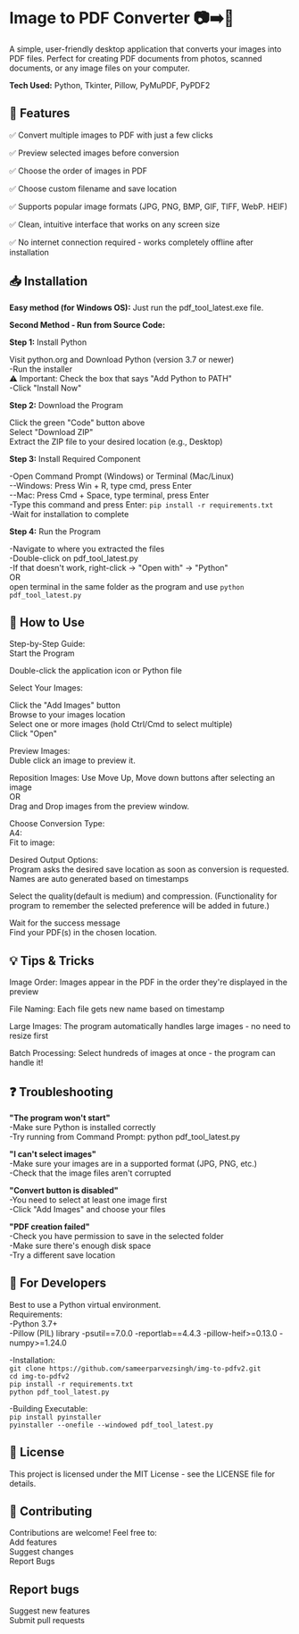
# Image to PDF Converter 📷➡️📄

A simple, user-friendly desktop application that converts your images into PDF files. Perfect for creating PDF documents from photos, scanned documents, or any image files on your computer.

**Tech Used:** Python, Tkinter, Pillow, PyMuPDF, PyPDF2


## 🌟 Features

✅ Convert multiple images to PDF with just a few clicks

✅ Preview selected images before conversion

✅ Choose the order of images in PDF

✅ Choose custom filename and save location

✅ Supports popular image formats (JPG, PNG, BMP, GIF, TIFF, WebP. HEIF)

✅ Clean, intuitive interface that works on any screen size

✅ No internet connection required - works completely offline after installation

## 📥 Installation

**Easy method (for Windows OS):**
Just run the pdf_tool_latest.exe file.
 
**Second Method - Run from Source Code:**
  
**Step 1:** Install Python  

Visit python.org and Download Python (version 3.7 or newer)  
-Run the installer  
⚠️ Important: Check the box that says "Add Python to PATH"  
-Click "Install Now"  

**Step 2:** Download the Program

Click the green "Code" button above  
Select "Download ZIP"  
Extract the ZIP file to your desired location (e.g., Desktop)  

**Step 3:** Install Required Component

-Open Command Prompt (Windows) or Terminal (Mac/Linux)  
  --Windows: Press Win + R, type cmd, press Enter  
  --Mac: Press Cmd + Space, type terminal, press Enter  
-Type this command and press Enter: ```pip install -r requirements.txt```  
-Wait for installation to complete  

**Step 4:** Run the Program

-Navigate to where you extracted the files  
-Double-click on pdf_tool_latest.py  
-If that doesn't work, right-click → "Open with" → "Python"  
OR  
open terminal in the same folder as the program and use ```python pdf_tool_latest.py``` 

## 🚀 How to Use
Step-by-Step Guide:  
Start the Program  

Double-click the application icon or Python file  

Select Your Images:  

Click the "Add Images" button  
Browse to your images location  
Select one or more images (hold Ctrl/Cmd to select multiple)  
Click "Open"  

Preview Images:  
Duble click an image to preview it.  

Reposition Images:
Use Move Up, Move down buttons after selecting an image  
OR  
Drag and Drop images from the preview window.  

Choose Conversion Type:  
A4:  
Fit to image:    


Desired Output Options:  
Program asks the desired save location as soon as conversion is requested.  
Names are auto generated based on timestamps  
 

Select the quality(default is medium) and compression. (Functionality for program to remember the selected preference will be added in future.)  

Wait for the success message  
Find your PDF(s) in the chosen location.


## 💡 Tips & Tricks
Image Order: Images appear in the PDF in the order they're displayed in the preview  

File Naming: Each file gets new name based on timestamp  

Large Images: The program automatically handles large images - no need to resize first  

Batch Processing: Select hundreds of images at once - the program can handle it!  

## ❓ Troubleshooting
**"The program won't start"**  
-Make sure Python is installed correctly  
-Try running from Command Prompt: python pdf_tool_latest.py  

**"I can't select images"**  
-Make sure your images are in a supported format (JPG, PNG, etc.)  
-Check that the image files aren't corrupted  

**"Convert button is disabled"**  
-You need to select at least one image first  
-Click "Add Images" and choose your files  

**"PDF creation failed"**  
-Check you have permission to save in the selected folder  
-Make sure there's enough disk space  
-Try a different save location  

## 🔧 For Developers  
Best to use a Python virtual environment.  
Requirements:  
-Python 3.7+  
-Pillow (PIL) library
-psutil==7.0.0
-reportlab==4.4.3
-pillow-heif>=0.13.0
-numpy>=1.24.0   

-Installation:    
```git clone https://github.com/sameerparvezsingh/img-to-pdfv2.git```  
```cd img-to-pdfv2```  
```pip install -r requirements.txt```  
```python pdf_tool_latest.py```  

-Building Executable:    
```pip install pyinstaller```  
```pyinstaller --onefile --windowed pdf_tool_latest.py```  


## 📝 License
This project is licensed under the MIT License - see the LICENSE file for details.


## 🤝 Contributing
Contributions are welcome! Feel free to:  
Add features  
Suggest changes  
Report Bugs  

## Report bugs
Suggest new features  
Submit pull requests  
